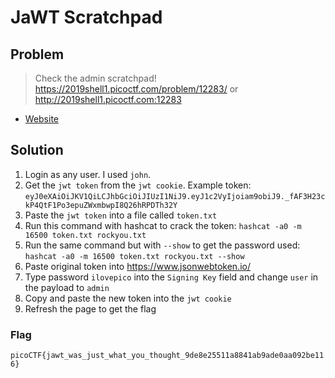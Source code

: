 # JaWT Scratchpad

## Problem

> Check the admin scratchpad! <https://2019shell1.picoctf.com/problem/12283/> or <http://2019shell1.picoctf.com:12283>

* [Website](https://2019shell1.picoctf.com/problem/12283/)

## Solution

1. Login as any user. I used `john`.
2.  Get the `jwt token` from the `jwt cookie`. Example token: `eyJ0eXAiOiJKV1QiLCJhbGciOiJIUzI1NiJ9.eyJ1c2VyIjoiam9obiJ9._fAF3H23ckP4QtF1Po3epuZWxmbwpI8Q26hRPDTh32Y`
3. Paste the `jwt token` into a file called `token.txt`
4. Run this command with hashcat to crack the token: `hashcat -a0 -m 16500 token.txt rockyou.txt`
5. Run the same command but with `--show` to get the password used: `hashcat -a0 -m 16500 token.txt rockyou.txt --show`
6. Paste original token into <https://www.jsonwebtoken.io/>
7. Type password `ilovepico` into the `Signing Key` field and change `user` in the payload to `admin`
8. Copy and paste the new token into the `jwt cookie`
9. Refresh the page to get the flag

### Flag

`picoCTF{jawt_was_just_what_you_thought_9de8e25511a8841ab9ade0aa092be116}`